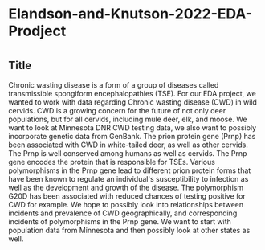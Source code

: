 # Elandson-and-Knutson-2022-EDA-Prodject
#
## Title
Chronic wasting disease is a form of a group of diseases called transmissible spongiform encephalopathies (TSE).  For our EDA project, we wanted to work with data regarding Chronic wasting disease (CWD) in wild cervids. CWD is a growing concern for the future of not only deer populations, but for all cervids, including mule deer, elk, and moose.  We want to look at Minnesota DNR CWD testing data, we also want to possibly incorporate genetic data from GenBank.  The prion protein gene (Prnp) has been associated with CWD in white-tailed deer, as well as other cervids.  The Prnp is well conserved among humans as well as cervids.  The Prnp gene encodes the protein that is responsible for TSEs.  Various polymorphisms in the Prnp gene lead to different prion protein forms that have been known to regulate an individual's susceptibility to infection as well as the development and growth of the disease.  The polymorphism G20D has been associated with reduced chances of testing positive for CWD for example.  We hope to possibly look into relationships between incidents and prevalence of CWD geographically, and corresponding incidents of polymorphisms in the Prnp gene.  We want to start with population data from Minnesota and then possibly look at other states as well.
